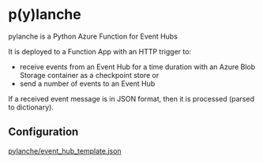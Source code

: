 # p(y)lanche

pylanche is a Python Azure Function for Event Hubs

It is deployed to a Function App with an HTTP trigger to:

* receive events from an Event Hub for a time duration with an Azure Blob Storage container as a checkpoint store or
* send a number of events to an Event Hub

If a received event message is in JSON format, then it is processed (parsed to dictionary).

## Configuration

[pylanche/event_hub_template.json](https://github.com/konstantinosalatzas/pylanche/blob/main/pylanche/event_hub_template.json)